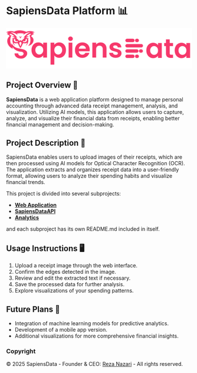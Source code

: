# SapiensData Platform 📊

![SapiensData Logo](../markdowns/media/images/logos/text_logo_pink.png)

## Project Overview 📖

**SapiensData** is a web application platform designed to manage personal accounting through advanced data receipt management, analysis, and visualization. Utilizing AI models, this application allows users to capture, analyze, and visualize their financial data from receipts, enabling better financial management and decision-making.

## Project Description 📝

SapiensData enables users to upload images of their receipts, which are then processed using AI models for Optical Character Recognition (OCR). The application extracts and organizes receipt data into a user-friendly format, allowing users to analyze their spending habits and visualize financial trends.

This project is divided into several subprojects:

- **[Web Application](https://github.com/SapiensData/web-app)**
- **[SapiensDataAPI](https://github.com/SapiensData/api)**
- **[Analytics](https://github.com/SapiensData/analytics)**

and each subproject has its own README.md included in itself.

## Usage Instructions 🖥️

1. Upload a receipt image through the web interface.
2. Confirm the edges detected in the image.
3. Review and edit the extracted text if necessary.
4. Save the processed data for further analysis.
5. Explore visualizations of your spending patterns.

## Future Plans 🚀

- Integration of machine learning models for predictive analytics.
- Development of a mobile app version.
- Additional visualizations for more comprehensive financial insights.

### Copyright

© 2025 SapiensData - Founder & CEO: [Reza Nazari](https://github.com/reza-nzri) - All rights reserved.
